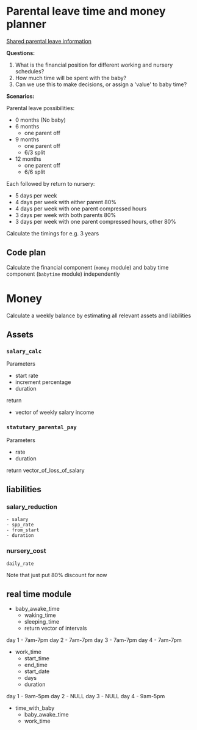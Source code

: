 # Parental leave time and money planner

[Shared parental leave information](http://www.bristol.ac.uk/hr/policies/shared-parental-leave.html)

**Questions:**

1. What is the financial position for different working and nursery schedules?
2. How much time will be spent with the baby?
3. Can we use this to make decisions, or assign a 'value' to baby time?


**Scenarios:**

Parental leave possibilities:

- 0 months (No baby)
- 6 months 
    - one parent off 
- 9 months 
    - one parent off
    - 6/3 split
- 12 months 
    - one parent off
    - 6/6 split

Each followed by return to nursery:
- 5 days per week
- 4 days per week with either parent 80%
- 4 days per week with one parent compressed hours
- 3 days per week with both parents 80%
- 3 days per week with one parent compressed hours, other 80%

Calculate the timings for e.g. 3 years

## Code plan

Calculate the financial component (`money` module) and baby time component (`babytime` module) independently

# Money

Calculate a weekly balance by estimating all relevant assets and liabilities

## Assets

### `salary_calc`

Parameters 

- start rate
- increment percentage
- duration

return

- vector of weekly salary income

### `statutary_parental_pay`

Parameters

- rate
- duration

return vector_of_loss_of_salary


## liabilities

### salary_reduction
    - salary
    - spp_rate
    - from_start
    - duration

### nursery_cost
    daily_rate
Note that just put 80% discount for now


## real time module

- baby_awake_time
    - waking_time
    - sleeping_time
    - return vector of intervals

day 1 - 7am-7pm
day 2 - 7am-7pm
day 3 - 7am-7pm
day 4 - 7am-7pm


- work_time
    - start_time
    - end_time
    - start_date
    - days
    - duration

day 1 - 9am-5pm
day 2 - NULL
day 3 - NULL
day 4 - 9am-5pm


- time_with_baby
    - baby_awake_time
    - work_time

